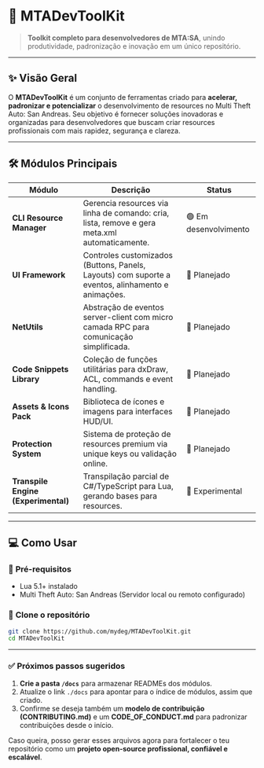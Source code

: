 # 🚀 MTADevToolKit

> **Toolkit completo para desenvolvedores de MTA:SA**, unindo produtividade, padronização e inovação em um único repositório.

---

## ✨ **Visão Geral**

O **MTADevToolKit** é um conjunto de ferramentas criado para **acelerar, padronizar e potencializar** o desenvolvimento de resources no Multi Theft Auto: San Andreas. Seu objetivo é fornecer soluções inovadoras e organizadas para desenvolvedores que buscam criar resources profissionais com mais rapidez, segurança e clareza.

---

## 🛠️ **Módulos Principais**

| Módulo | Descrição | Status |
|--------|-----------|--------|
| **CLI Resource Manager** | Gerencia resources via linha de comando: cria, lista, remove e gera meta.xml automaticamente. | 🟢 Em desenvolvimento |
| **UI Framework** | Controles customizados (Buttons, Panels, Layouts) com suporte a eventos, alinhamento e animações. | 🔵 Planejado |
| **NetUtils** | Abstração de eventos server-client com micro camada RPC para comunicação simplificada. | 🔵 Planejado |
| **Code Snippets Library** | Coleção de funções utilitárias para dxDraw, ACL, commands e event handling. | 🔵 Planejado |
| **Assets & Icons Pack** | Biblioteca de ícones e imagens para interfaces HUD/UI. | 🔵 Planejado |
| **Protection System** | Sistema de proteção de resources premium via unique keys ou validação online. | 🔵 Planejado |
| **Transpile Engine (Experimental)** | Transpilação parcial de C#/TypeScript para Lua, gerando bases para resources. | 🔴 Experimental |

---

## 💻 **Como Usar**

### 📌 **Pré-requisitos**

- Lua 5.1+ instalado
- Multi Theft Auto: San Andreas (Servidor local ou remoto configurado)

### 🔧 **Clone o repositório**

```bash
git clone https://github.com/mydeg/MTADevToolKit.git
cd MTADevToolKit

```
---

### ✅ **Próximos passos sugeridos**

1. **Crie a pasta `/docs`** para armazenar READMEs dos módulos.  
2. Atualize o link `./docs` para apontar para o índice de módulos, assim que criado.  
3. Confirme se deseja também um **modelo de contribuição (CONTRIBUTING.md)** e um **CODE_OF_CONDUCT.md** para padronizar contribuições desde o início.

Caso queira, posso gerar esses arquivos agora para fortalecer o teu repositório como um **projeto open-source profissional, confiável e escalável**.
